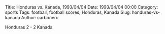Title: Honduras vs. Kanada, 1993/04/04
Date: 1993/04/04 00:00
Category: sports
Tags: football, football scores, Honduras, Kanada
Slug: honduras-vs-kanada
Author: carbonero


Honduras 2 - 2 Kanada
